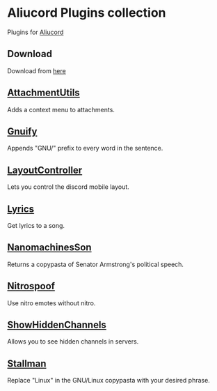 # Aliucord Plugins collection
Plugins for [Aliucord](https://github.com/Aliucord)

## Download
Download from [here](https://github.com/X1nto/AliucordPlugins/tree/builds)

## [AttachmentUtils](/plugins/AttachmentUtils)
Adds a context menu to attachments.

## [Gnuify](/plugins/Gnuify)
Appends "GNU/" prefix to every word in the sentence.

## [LayoutController](/plugins/LayoutController)
Lets you control the discord mobile layout.

## [Lyrics](/plugins/Lyrics)
Get lyrics to a song.

## [NanomachinesSon](/plugins/NanomachinesSon)
Returns a copypasta of Senator Armstrong's political speech.

## [Nitrospoof](/plugins/NitroSpoof)
Use nitro emotes without nitro.

## [ShowHiddenChannels](/plugins/ShowHiddenChannels)
Allows you to see hidden channels in servers.

## [Stallman](/plugins/Stallman)
Replace "Linux" in the GNU/Linux copypasta with your desired phrase.
